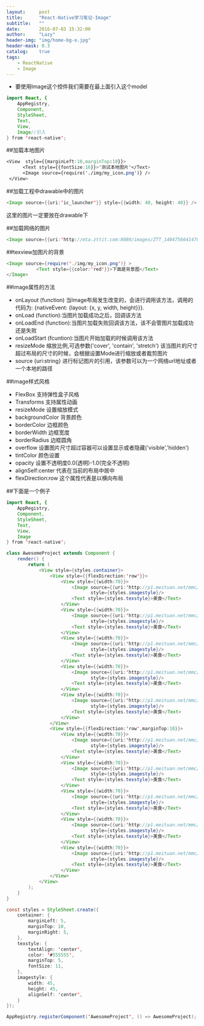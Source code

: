 ```yaml
---
layout:     post
title:      "React-Native学习笔记-Image"
subtitle:   ""
date:       2016-07-03 15:32:00
author:     "Lazy"
header-img: "img/home-bg-o.jpg"
header-mask: 0.3
catalog:    true
tags:
    - ReactNative
    - Image
---
```




- 要使用Image这个控件我们需要在最上面引入这个model

```java
import React, {
    AppRegistry,
    Component,
    StyleSheet,
    Text,
    View,
    Image//引入
} from 'react-native';


```




##加载本地图片

```css
<View  style={{marginLeft:10,marginTop:10}}>
      <Text style={{fontSize:16}}>'测试本地图片'</Text>
      <Image source={require('./img/my_icon.png')} />
 </View>

```

##加载工程中drawable中的图片


```java
<Image source={{uri:'ic_launcher'}} style={{width: 40, height: 40}} />

```

这里的图片一定要放在drawable下


##加载网络的图片

```java
<Image source={{uri:'http://mta.zttit.com:8080/images/ZTT_1404756641470_image.jpg'}}  style={{width:100,height:100}}/>

```

##texview加图片的背景

```java
<Image source={require('./img/my_icon.png')} >
           <Text style={{color:'red'}}>下面是背景图</Text>
</Image>

```

##image属性的方法
- onLayout   (function) 当Image布局发生改变的，会进行调用该方法，调用的代码为: {nativeEvent: {layout: {x, y, width, height}}}.
- onLoad (function):当图片加载成功之后，回调该方法
- onLoadEnd (function):当图片加载失败回调该方法，该不会管图片加载成功还是失败
- onLoadStart (fcuntion):当图片开始加载的时候调用该方法
- resizeMode  缩放比例,可选参数('cover', 'contain', 'stretch') 该当图片的尺寸超过布局的尺寸的时候，会根据设置Mode进行缩放或者裁剪图片
- source {uri:string} 进行标记图片的引用，该参数可以为一个网络url地址或者一个本地的路径

##image样式风格
- FlexBox  支持弹性盒子风格
- Transforms  支持属性动画
- resizeMode  设置缩放模式
- backgroundColor 背景颜色
- borderColor     边框颜色
- borderWidth 边框宽度
- borderRadius  边框圆角
- overflow 设置图片尺寸超过容器可以设置显示或者隐藏('visible','hidden')
- tintColor  颜色设置
- opacity 设置不透明度0.0(透明)-1.0(完全不透明)
- alignSelf:center 代表在当前的布局中居中
- flexDirection:row  这个属性代表是以横向布局





##下面是一个例子


```java
import React, {
    AppRegistry,
    Component,
    StyleSheet,
    Text,
    View,
    Image
} from 'react-native';

class AwesomeProject extends Component {
    render() {
        return (
            <View style={styles.container}>
                <View style={{flexDirection:'row'}}>
                    <View style={{width:70}}>
                        <Image source={{uri:'http://p1.meituan.net/mmc/08615b8ae15d03c44cc5eb9bda381cb212714.png'}}
                               style={styles.imagestyle}/>
                        <Text style={styles.texstyle}>美食</Text>
                    </View>
                    <View style={{width:70}}>
                        <Image source={{uri:'http://p1.meituan.net/mmc/08615b8ae15d03c44cc5eb9bda381cb212714.png'}}
                               style={styles.imagestyle}/>
                        <Text style={styles.texstyle}>美食</Text>
                    </View>
                    <View style={{width:70}}>
                        <Image source={{uri:'http://p1.meituan.net/mmc/08615b8ae15d03c44cc5eb9bda381cb212714.png'}}
                               style={styles.imagestyle}/>
                        <Text style={styles.texstyle}>美食</Text>
                    </View>
                    <View style={{width:70}}>
                        <Image source={{uri:'http://p1.meituan.net/mmc/08615b8ae15d03c44cc5eb9bda381cb212714.png'}}
                               style={styles.imagestyle}/>
                        <Text style={styles.texstyle}>美食</Text>
                    </View>
                    <View style={{width:70}}>
                        <Image source={{uri:'http://p1.meituan.net/mmc/08615b8ae15d03c44cc5eb9bda381cb212714.png'}}
                               style={styles.imagestyle}/>
                        <Text style={styles.texstyle}>美食</Text>
                    </View>
                </View>
                <View style={{flexDirection:'row',marginTop:10}}>
                    <View style={{width:70}}>
                        <Image source={{uri:'http://p1.meituan.net/mmc/08615b8ae15d03c44cc5eb9bda381cb212714.png'}}
                               style={styles.imagestyle}/>
                        <Text style={styles.texstyle}>美食</Text>
                    </View>
                    <View style={{width:70}}>
                        <Image source={{uri:'http://p1.meituan.net/mmc/08615b8ae15d03c44cc5eb9bda381cb212714.png'}}
                               style={styles.imagestyle}/>
                        <Text style={styles.texstyle}>美食</Text>
                    </View>
                    <View style={{width:70}}>
                        <Image source={{uri:'http://p1.meituan.net/mmc/08615b8ae15d03c44cc5eb9bda381cb212714.png'}}
                               style={styles.imagestyle}/>
                        <Text style={styles.texstyle}>美食</Text>
                    </View>
                    <View style={{width:70}}>
                        <Image source={{uri:'http://p1.meituan.net/mmc/08615b8ae15d03c44cc5eb9bda381cb212714.png'}}
                               style={styles.imagestyle}/>
                        <Text style={styles.texstyle}>美食</Text>
                    </View>
                    <View style={{width:70}}>
                        <Image source={{uri:'http://p1.meituan.net/mmc/08615b8ae15d03c44cc5eb9bda381cb212714.png'}}
                               style={styles.imagestyle}/>
                        <Text style={styles.texstyle}>美食</Text>
                    </View>
                </View>
            </View>
        );
    }
}

const styles = StyleSheet.create({
    container: {
        marginLeft: 5,
        marginTop: 10,
        marginRight: 5,
    },
    texstyle: {
        textAlign: 'center',
        color: '#555555',
        marginTop: 5,
        fontSize: 11,
    },
    imagestyle: {
        width: 45,
        height: 45,
        alignSelf: 'center',
    }
});

AppRegistry.registerComponent('AwesomeProject', () => AwesomeProject);



```
